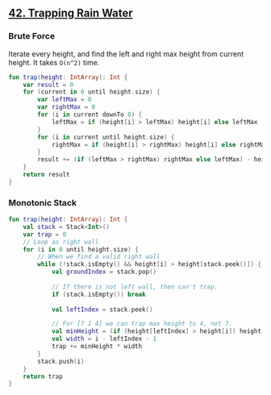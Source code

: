 ## [42. Trapping Rain Water](https://leetcode.com/problems/trapping-rain-water/)

### Brute Force
Iterate every height, and find the left and right max height from current height. It takes `O(n^2)` time.

```kotlin
fun trap(height: IntArray): Int {
    var result = 0
    for (current in 0 until height.size) {
        var leftMax = 0
        var rightMax = 0
        for (i in current downTo 0) {
            leftMax = if (height[i] > leftMax) height[i] else leftMax
        }
        for (i in current until height.size) {
            rightMax = if (height[i] > rightMax) height[i] else rightMax
        }
        result += (if (leftMax > rightMax) rightMax else leftMax) - height[current]
    }
    return result
}
```

### Monotonic Stack
```kotlin
fun trap(height: IntArray): Int {
    val stack = Stack<Int>()
    var trap = 0
    // Loop as right wall
    for (i in 0 until height.size) {
        // When we find a valid right wall
        while (!stack.isEmpty() && height[i] > height[stack.peek()]) {
            val groundIndex = stack.pop()
            
            // If there is not left wall, then can't trap.
            if (stack.isEmpty()) break
            
            val leftIndex = stack.peek()

            // For [7 1 4] we can trap max height to 4, not 7.
            val minHeight = (if (height[leftIndex] > height[i]) height[i] else height[leftIndex]) - height[groundIndex]
            val width = i - leftIndex - 1
            trap += minHeight * width
        }
        stack.push(i)
    }
    return trap
}
```

